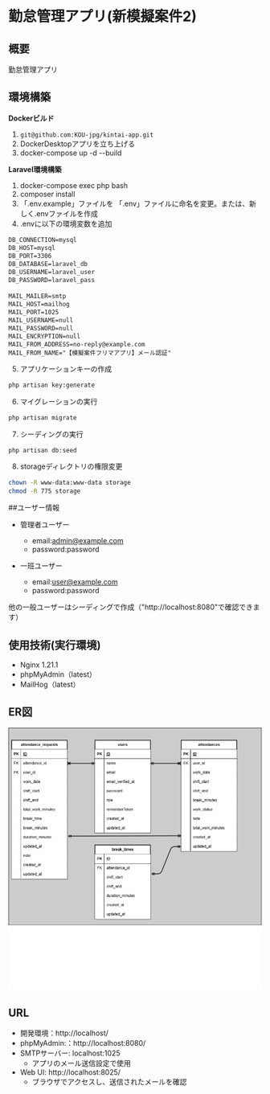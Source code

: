 # 勤怠管理アプリ(新模擬案件2)

## 概要
勤怠管理アプリ

## 環境構築
**Dockerビルド**
1. `git@github.com:KOU-jpg/kintai-app.git`
2. DockerDesktopアプリを立ち上げる
3. docker-compose up -d --build

**Laravel環境構築**

1. docker-compose exec php bash
2. composer install
3. 「.env.example」ファイルを 「.env」ファイルに命名を変更。または、新しく.envファイルを作成
4. .envに以下の環境変数を追加
``` text
DB_CONNECTION=mysql
DB_HOST=mysql
DB_PORT=3306
DB_DATABASE=laravel_db
DB_USERNAME=laravel_user
DB_PASSWORD=laravel_pass

MAIL_MAILER=smtp
MAIL_HOST=mailhog
MAIL_PORT=1025
MAIL_USERNAME=null
MAIL_PASSWORD=null
MAIL_ENCRYPTION=null
MAIL_FROM_ADDRESS=no-reply@example.com
MAIL_FROM_NAME="【模擬案件フリマアプリ】メール認証"
```

5. アプリケーションキーの作成
``` bash
php artisan key:generate
```

6. マイグレーションの実行
``` bash
php artisan migrate
```

7. シーディングの実行
``` bash
php artisan db:seed
```
8. storageディレクトリの権限変更
``` bash
chown -R www-data:www-data storage
chmod -R 775 storage
```
##ユーザー情報
- 管理者ユーザー
    - email:admin@example.com
    - password:password

- 一班ユーザー
    - email:user@example.com
    - password:password

他の一般ユーザーはシーディングで作成（"http://localhost:8080"で確認できます）

## 使用技術(実行環境)
- Nginx 1.21.1
- phpMyAdmin（latest）
- MailHog（latest）

## ER図
![alt](ER.png)

## URL
- 開発環境：http://localhost/
- phpMyAdmin:：http://localhost:8080/
- SMTPサーバー: localhost:1025
    - アプリのメール送信設定で使用
- Web UI: http://localhost:8025/
    - ブラウザでアクセスし、送信されたメールを確認
